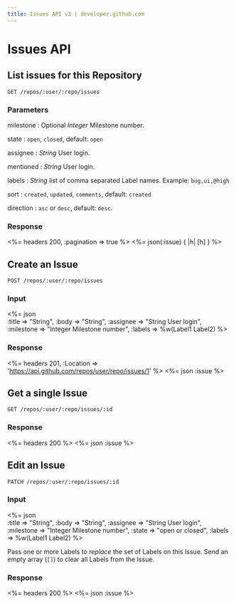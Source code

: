```yaml
---
title: Issues API v3 | developer.github.com
---
```


# Issues API

## List issues for this Repository

    GET /repos/:user/:repo/issues

### Parameters

milestone
: Optional _Integer_ Milestone number.

state
: `open`, `closed`, default: `open`

assignee
: _String_ User login.

mentioned
: _String_ User login.

labels
: _String_ list of comma separated Label names.  Example:
`bug,ui,@high`

sort
: `created`, `updated`, `comments`, default: `created`

direction
: `asc` or `desc`, default: `desc`.

### Response

<%= headers 200, :pagination => true %>
<%= json(:issue) { |h| [h] } %>

## Create an Issue

    POST /repos/:user/:repo/issues

### Input

<%= json \
  :title     => "String",
  :body      => "String",
  :assignee  => "String User login",
  :milestone => "Integer Milestone number",
  :labels    => %w(Label1 Label2)
%>

### Response

<%= headers 201,
      :Location =>
'https://api.github.com/repos/user/repo/issues/1' %>
<%= json :issue %>

## Get a single Issue

    GET /repos/:user/:repo/issues/:id

### Response

<%= headers 200 %>
<%= json :issue %>

## Edit an Issue

    PATCH /repos/:user/:repo/issues/:id

### Input

<%= json \
  :title     => "String",
  :body      => "String",
  :assignee  => "String User login",
  :milestone => "Integer Milestone number",
  :state     => "open or closed",
  :labels    => %w(Label1 Label2)
%>

Pass one or more Labels to _replace_ the set of Labels on this Issue.
Send an empty array (`[]`) to clear all Labels from the Issue.

### Response

<%= headers 200 %>
<%= json :issue %>

